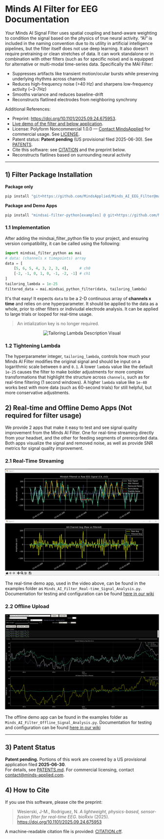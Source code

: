 # Minds AI Filter for EEG Documentation

*Your* Minds AI Signal Filter uses spatial coupling and band-aware weighting to condition the signal based on the physics of true neural activity. “AI” is included in the naming convention due to its utility in artificial intelligence pipelines, but the filter itself does not use deep learning. It also doesn't require pretraining or clean stretches of data. It can work standalone or in combination with other filters (such as for specific noise) and is equipped for alternative or multi-modal time-series data.
Specifically the MAI Filter:
- Suppresses artifacts like transient motion/ocular bursts while preserving underlying rhythms across channels
- Reduces high-frequency noise (>40 Hz) and sharpens low-frequency activity (~3-7Hz)
- Smooths variance and reduces baseline-drift
- Reconstructs flatlined electrodes from neighboring synchrony

Additional References:
- Preprint: https://doi.org/10.1101/2025.09.24.675953.
- [Live demo of the filter and below application](https://www.youtube.com/watch?v=YgEt1vKYDc4).
- License: Polyform Noncommercial 1.0.0 — [Contact MindsApplied](https://www.minds-applied.com/contact) for commercial usage. See [LICENSE](LICENSE).
- Patent status: **Patent pending** (US provisional filed 2025-06-30). See [PATENTS](PATENTS.md).
- Cite this software: see [CITATION](CITATION.cff) and the preprint below.
- Reconstructs flatlines based on surrounding neural activity 
---

## 1) Filter Package Installation

**Package only**
```bash
pip install "git+https://github.com/MindsApplied/Minds_AI_EEG_Filter@main"
```
**Package and Demo Apps**
```bash
pip install "mindsai-filter-python[examples] @ git+https://github.com/MindsApplied/Minds_AI_EEG_Filter@main""
```

### 1.1 Implementation
After adding the mindsai_filter_python file to your project, and ensuring version compatibility, it can be called using the following:
```python
import mindsai_filter_python as mai
# data: (channels x timepoints) array
data = [
    [5, 6, 5, 4, 3, 2, 3, 4],     # ch0
    [-2, -1, 0, 1, 0, -1, -2, -1] # ch1
]
tailoring_lambda = 1e-25
filtered_data = mai.mindsai_python_filter(data, tailoring_lambda)
```
It's that easy! It expects `data` to be a 2-D continuous array of **channels x time** and relies on one hyperparameter. It should be applied to the data as a whole, prior to other filters or indiviudal electrode analysis. It can be applied to large trials or looped for real-time usage. 
> An intialization key is no longer required. 

<p align="center">
  <img src="images/MAI_Filter_Lambda_Funnel_labled.png" width="700" alt="Tailoring Lambda Description Visual">
</p>

### 1.2 Tightening Lambda 

The hyperparameter integer, `tailoring_lambda`, controls how much your Minds AI Filter modifies the original signal and should be input on a logarithmic scale between `0` and `0.1`. A lower `lambda` value like the default `1e-25` causes the filter to make bolder adjustments for more complex transformations that highlight the structure across `channels`, such as for real-time filtering (1 second windows). A higher `lambda` value like `1e-40` works best with more data (such as 60-second trials) for still helpful, but more conservative adjustments.

## 2) Real-time and Offline Demo Apps (Not required for filter usage)
We provide 2 apps that make it easy to test and see signal quality improvement from the Minds AI Filter. One for real-time streaming directly from your headset, and the other for feeding segments of prerecorded data. Both apps visualize the signal and removed noise, as well as provide SNR metrics for signal quality improvement.

### 2.1 Real-Time Streaming
<p align="center">
  <img src="images/MAI_Online_Demo_UI.png" alt="Real-time app UI Image">
</p>

The real-time demo app, used in the video above, can be found in the examples folder as `Minds_AI_Filter_Real-time_Signal_Analysis.py`.
Documentation for testing and configuration can be found [here in our wiki](https://github.com/MindsApplied/Minds_AI_EEG_Filter/wiki/Real%E2%80%90time-Minds-AI-Filter-Demo-Application)

### 2.2 Offline Upload
<p align="center">
  <img src="images/MAI_Offline_Demo_UI.png" alt="Offline app UI Image">
</p>

The offline demo app can be found in the examples folder as  `Minds_AI_Filter_Offline_Signal_Analysis.py`.
Documentation for testing and configuration can be found [here in our wiki](https://github.com/MindsApplied/Minds_AI_EEG_Filter/wiki/Offline-Minds-AI-Filter-Demo-Application)

---

## 3) Patent Status

**Patent pending.** Portions of this work are covered by a US provisional application filed **2025-06-30**.  
For details, see [PATENTS.md](PATENTS.md). For commercial licensing, contact contact@minds-applied.com.

## 4) How to Cite

If you use this software, please cite the preprint:

> Wesierski, J-M., Rodriguez, N. *A lightweight, physics-based, sensor-fusion filter for real-time EEG.* bioRxiv (2025).  
> https://doi.org/10.1101/2025.09.24.675953

A machine-readable citation file is provided: [CITATION.cff](CITATION.cff).

